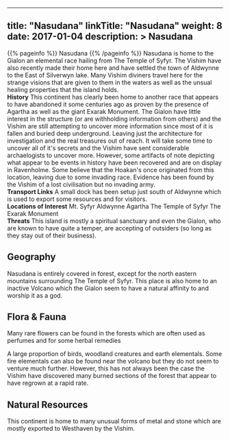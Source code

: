 
---
title: "Nasudana"
linkTitle: "Nasudana"
weight: 8
date: 2017-01-04
description: >
 Nasudana
---

{{% pageinfo %}}
Nasudana
{{% /pageinfo %}}
Nasudana is home to the Gialon an elemental race hailing from The Temple of Syfyr.  The Vishim have also recently made their home here and have settled the town of Aldwynne to the East of Silverwyn lake.  Many Vishim diviners travel here for the strange visions that are given to them in the waters as well as the unsual healing properties that the island holds.\
**History**  This continent has clearly been home to another race that appears to have abandoned it some centuries ago as proven by the presence of Agartha as well as the giant Exarak Monument. The Gialon have little interest in the structure (or are withholding information from others) and the Vishim are still attempting to uncover more information since most of it is fallen and buried deep underground. Leaving just the architecture for investigation and the real treasures out of reach. It will take some time to uncover all of it's secrets and the Vishim have sent considerable archaelogists to uncover more. However, some artifacts of note depicting what appear to be events in history have been recovered and are on display in Ravenholme. Some believe that the Hoakan's once originated from this location, leaving due to some invading race. Evidence has been found by the Vishim of a lost civilisation but no invading army.\
**Transport Links**  A small dock has been setup just south of Aldwynne which is used to export some resources and for visitors.\
**Locations of Interest**  Mt. Syfyr  Aldwynne  Agartha  The Temple of Syfyr  The Exarak Monument\
**Threats**  This island is mostly a spiritual sanctuary and even the Gialon, who are known to have quite a temper, are accepting of outsiders (so long as they stay out of their business).

## Geography


Nasudana is entirely covered in forest, except for the north eastern mountains surrounding The Temple of Syfyr. This place is also home to an inactive Volcano which the Gialon seem to have a natural affinity to and worship it as a god.
    

## Flora & Fauna


Many rare flowers can be found in the forests which are often used as perfumes and for some herbal remedies

A large proportion of birds, woodland creatures and earth elementals. Some fire elementals can also be found near the volcano but they do not seem to venture much further. However, this has not always been the case the Vishim have discovered many burned sections of the forest that appear to have regrown at a rapid rate.
    

## Natural Resources


This continent is home to many unusual forms of metal and stone which are mostly exported to Westhaven by the Vishim.
